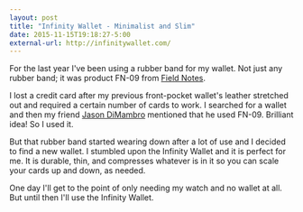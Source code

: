 ```yaml
---
layout: post
title: "Infinity Wallet - Minimalist and Slim"
date: 2015-11-15T19:18:27-5:00
external-url: http://infinitywallet.com/
---
```


For the last year I've been using a rubber band for my wallet. Not just any rubber band; it was product FN-09 from [Field Notes](http://fieldnotesbrand.com).

I lost a credit card after my previous front-pocket wallet's leather stretched out and required a certain number of cards to work. I searched for a wallet and then my friend [Jason DiMambro](http://twitter.com/dimambro) mentioned that he used FN-09. Brilliant idea! So I used it. 

But that rubber band started wearing down after a lot of use and I decided to find a new wallet. I stumbled upon the Infinity Wallet and it is perfect for me. It is durable, thin, and compresses whatever is in it so you can scale your cards up and down, as needed. 

One day I'll get to the point of only needing my watch and no wallet at all. But until then I'll use the Infinity Wallet. 